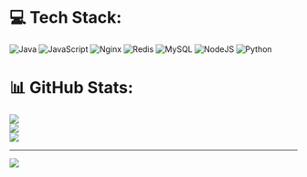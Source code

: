 # 💻 Tech Stack:
![Java](https://img.shields.io/badge/java-%23ED8B00.svg?style=for-the-badge&logo=java&logoColor=white) ![JavaScript](https://img.shields.io/badge/javascript-%23323330.svg?style=for-the-badge&logo=javascript&logoColor=%23F7DF1E) ![Nginx](https://img.shields.io/badge/nginx-%23009639.svg?style=for-the-badge&logo=nginx&logoColor=white) ![Redis](https://img.shields.io/badge/redis-%23DD0031.svg?style=for-the-badge&logo=redis&logoColor=white) ![MySQL](https://img.shields.io/badge/mysql-%2300f.svg?style=for-the-badge&logo=mysql&logoColor=white) ![NodeJS](https://img.shields.io/badge/node.js-6DA55F?style=for-the-badge&logo=node.js&logoColor=white) ![Python](https://img.shields.io/badge/python-3670A0?style=for-the-badge&logo=python&logoColor=ffdd54)
# 📊 GitHub Stats:
![](https://github-readme-stats.vercel.app/api?username=_Slassh&theme=dark&hide_border=false&include_all_commits=false&count_private=true)<br/>
![](https://github-readme-streak-stats.herokuapp.com/?user=_Slassh&theme=dark&hide_border=false)<br/>
![](https://github-readme-stats.vercel.app/api/top-langs/?username=_Slassh&theme=dark&hide_border=false&include_all_commits=false&count_private=true&layout=compact)

---
[![](https://visitcount.itsvg.in/api?id=_Slassh&icon=0&color=0)](https://visitcount.itsvg.in)
